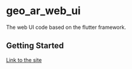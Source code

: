 # geo_ar_web_ui

The web UI code based on the flutter framework.

## Getting Started
[Link to the site](https://geoarapp-97850.web.app/)
